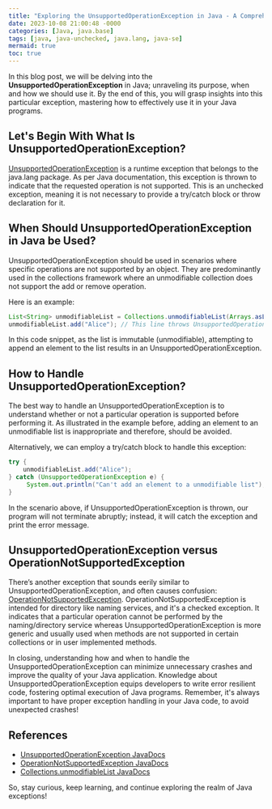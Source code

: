 ```yaml
---
title: "Exploring the UnsupportedOperationException in Java - A Comprehensive Analysis"
date: 2023-10-08 21:00:48 -0000
categories: [Java, java.base]
tags: [java, java-unchecked, java.lang, java-se]
mermaid: true
toc: true
---
```



In this blog post, we will be delving into the **UnsupportedOperationException** in Java; unraveling its purpose, when and how we should use it. By the end of this, you will grasp insights into this particular exception, mastering how to effectively use it in your Java programs.

## Let's Begin With What Is UnsupportedOperationException?

[UnsupportedOperationException](https://docs.oracle.com/en/java/javase/13/docs/api/java.base/java/lang/UnsupportedOperationException.html) is a runtime exception that belongs to the java.lang package. As per Java documentation, this exception is thrown to indicate that the requested operation is not supported. This is an unchecked exception, meaning it is not necessary to provide a try/catch block or throw declaration for it.

## When Should UnsupportedOperationException in Java be Used?

UnsupportedOperationException should be used in scenarios where specific operations are not supported by an object. They are predominantly used in the collections framework where an unmodifiable collection does not support the add or remove operation.

Here is an example:
```java
List<String> unmodifiableList = Collections.unmodifiableList(Arrays.asList("John", "Mary", "Peter"));
unmodifiableList.add("Alice"); // This line throws UnsupportedOperationException
```
In this code snippet, as the list is immutable (unmodifiable), attempting to append an element to the list results in an UnsupportedOperationException.

## How to Handle UnsupportedOperationException?

The best way to handle an UnsupportedOperationException is to understand whether or not a particular operation is supported before performing it. As illustrated in the example before, adding an element to an unmodifiable list is inappropriate and therefore, should be avoided. 

Alternatively, we can employ a try/catch block to handle this exception:
```java
try {
    unmodifiableList.add("Alice");
} catch (UnsupportedOperationException e) {
     System.out.println("Can't add an element to a unmodifiable list");
}
```
In the scenario above, if UnsupportedOperationException is thrown, our program will not terminate abruptly; instead, it will catch the exception and print the error message.

## UnsupportedOperationException versus OperationNotSupportedException

There’s another exception that sounds eerily similar to UnsupportedOperationException, and often causes confusion: [OperationNotSupportedException](https://docs.oracle.com/en/java/javase/13/docs/api/java.desktop/javax/naming/OperationNotSupportedException.html). OperationNotSupportedException is intended for directory like naming services, and it's a checked exception. It indicates that a particular operation cannot be performed by the naming/directory service whereas UnsupportedOperationException is more generic and usually used when methods are not supported in certain collections or in user implemented methods.

In closing, understanding how and when to handle the UnsupportedOperationException can minimize unnecessary crashes and improve the quality of your Java application. Knowledge about UnsupportedOperationException equips developers to write error resilient code, fostering optimal execution of Java programs. Remember, it's always important to have proper exception handling in your Java code, to avoid unexpected crashes!

## References 
- [UnsupportedOperationException JavaDocs](https://docs.oracle.com/en/java/javase/13/docs/api/java.base/java/lang/UnsupportedOperationException.html)
- [OperationNotSupportedException JavaDocs](https://docs.oracle.com/en/java/javase/13/docs/api/java.desktop/javax/naming/OperationNotSupportedException.html)
- [Collections.unmodifiableList JavaDocs](https://docs.oracle.com/en/java/javase/13/docs/api/java.base/java/util/Collections.html#unmodifiableList(java.util.List))

So, stay curious, keep learning, and continue exploring the realm of Java exceptions!
